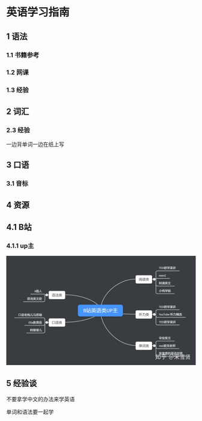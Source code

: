 # 英语学习指南

## 1 语法

### 1.1 书籍参考

### 1.2 网课

### 1.3 经验



## 2 词汇



### 2.3 经验

一边背单词一边在纸上写

## 3 口语

### 3.1 音标



## 4 资源

## 4.1 B站

### 4.1.1 up主

![preview](图表/v2-c4b074da6bfb7ab8b743434cac21e542_r.jpg)



## 5 经验谈

不要拿学中文的办法来学英语

单词和语法要一起学